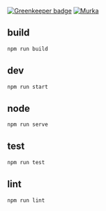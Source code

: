 
[![Greenkeeper badge](https://badges.greenkeeper.io/murka/starter.svg)](https://greenkeeper.io/)
[![Murka](https://cdn.mur.cx/public/github/svg/murka.svg)](https://mur.cx/)

## build

```sh
npm run build
```

## dev

```sh
npm run start
```

## node

```sh 
npm run serve
```

## test

```sh 
npm run test
```

## lint

```sh 
npm run lint
```

